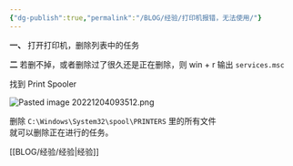 ```yaml
---
{"dg-publish":true,"permalink":"/BLOG/经验/打印机报错，无法使用/"}
---
```



**一、**
打开打印机，删除列表中的任务

**二**
若删不掉，或者删除过了很久还是正在删除，则
win + r    输出  `services.msc`

找到   Print Spooler

![Pasted image 20221204093512.png](/img/user/%E6%96%87%E4%BB%B6/Pasted%20image%2020221204093512.png)

删除 `C:\Windows\System32\spool\PRINTERS`
里的所有文件   
就可以删除正在进行的任务。

[[BLOG/经验/经验\|经验]]
